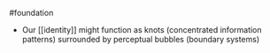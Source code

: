 #foundation 


- Our [[identity]] might function as knots (concentrated information patterns) surrounded by perceptual bubbles (boundary systems)